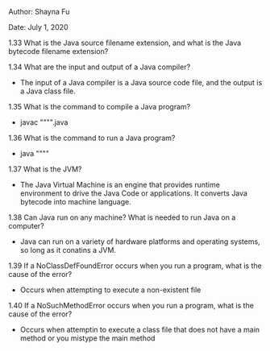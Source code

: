 Author: Shayna Fu

Date: July 1, 2020

1.33
What is the Java source filename extension, and what is the Java bytecode
filename extension?


1.34
What are the input and output of a Java compiler?
- The input of a Java compiler is a Java source code file, and the output is a
  Java class file.

1.35
What is the command to compile a Java program?
- javac """".java

1.36
What is the command to run a Java program?
- java """"

1.37
What is the JVM?
- The Java Virtual Machine is an engine that provides runtime environment to 
  drive the Java Code or applications. It converts Java bytecode into machine
  language.

1.38
Can Java run on any machine? What is needed to run Java on a computer?
- Java can run on a variety of hardware platforms and operating systems, so
  long as it conatins a JVM.

1.39
If a NoClassDefFoundError occurs when you run a program, what is the cause of 
the error?
- Occurs when attempting to execute a non-existent file

1.40
If a NoSuchMethodError occurs when you run a program, what is the cause of the 
error?
- Occurs when attemptin to execute a class file that does not have a main method
  or you mistype the main method
